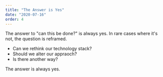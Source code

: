```yaml
---
title: "The Answer is Yes"
date: "2020-07-16"
order: 4
---
```


The answer to "can this be done?" is always yes. In rare cases where it's not, the question is reframed.

+ Can we rethink our technology stack? 
+ Should we alter our appraoch?
+ Is there another way?

The answer is always yes.